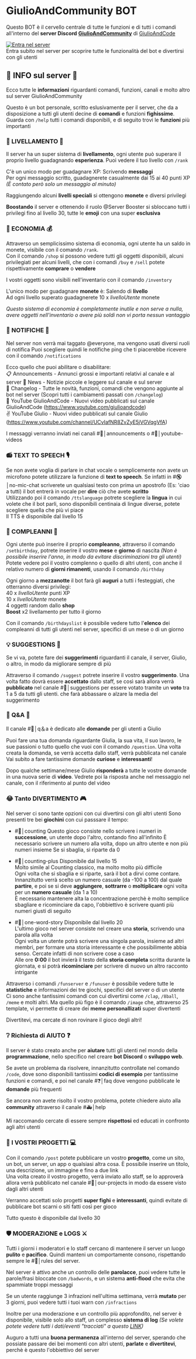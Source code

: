 
# **GiulioAndCommunity BOT**

Questo BOT è il cervello centrale di tutte le funzioni e di tutti i comandi all'interno del **server Discord** [**GiulioAndCommunity**](https://dsc.gg/giulioandcommunity) di [GiulioAndCode](https://www.youtube.com/giulioandcode)

[![Entra nel server](https://img.shields.io/discord/793776260350083113?color=%20%20black&label=%20&logo=discord&logoColor=%20informational%20%20&style=for-the-badge)](https://dsc.gg/giulioandcommunity)  
Entra subito nel server per scoprire tutte le funzionalità del bot e divertirsi con gli utenti

## 🚨 INFO sul server 🚨
Ecco tutte le **informazioni** riguardanti comandi, funzioni, canali e molto altro sul server GiulioAndCommunity

Questo è un bot personale, scritto eslusivamente per il server, che da a disposizione a tutti gli utenti decine di **comandi** e funzioni **fighissime**. Guarda con `/help` tutti i comandi disponibili, e di seguito trovi le **funzioni** più importanti 

### 🔰 LIVELLAMENTO 🔰 
Il server ha un super sistema di **livellamento**, ogni utente può superare il proprio livello guadagnando **esperienza**. Puoi vedere il tuo livello con `/rank`

C'è un unico modo per guadagnare XP: Scrivendo **messaggi**  
Per ogni messaggio scritto, guadagnerete casualmente dai 15 ai 40 punti XP _(È contato però solo un messaggio al minuto)_

Raggiungendo alcuni **livelli speciali** si ottengono **monete** e diversi privilegi

**Boostando** il server e ottenendo il ruolo @Server Booster si sbloccano tutti i privilegi fino al livello 30, tutte le **emoji** con una super **esclusiva**
        
### 💸 ECONOMIA 💰
Attraverso un semplicissimo sistema di economia, ogni utente ha un saldo in monete, visibile con il comando `/rank`.  
Con il comando `/shop` si possono vedere tutti gli oggetti disponibili, alcuni privilegiati per alcuni livelli, che con i comandi `/buy` e `/sell` potete rispettivamente **comprare** o **vendere**  

I vostri oggetti sono visibili nell'inventario con il comando `/inventory` 

L'unico modo per guadagnare **monete** è: Salendo di **livello**  
Ad ogni livello superato guadagnerete 10 x _livelloUtente_ monete

_Questo sistema di economia è completamente inutile e non serve a nulla, avere oggetti nell'inventario o avere più soldi non vi porta nessun vantaggio_

### 📳 NOTIFICHE 💢
Nel server non verrà mai taggato @everyone, ma vengono usati diversi ruoli di notifica
Puoi scegliere quindi le notifiche ping che ti piacerebbe ricevere con il comando `/notifications`

Ecco quello che puoi abilitare o disabilitare:  
📋 Announcements - 
Annunci grossi e importanti relativi al canale e al server
📰 News - Notizie piccole e leggere sul canale e sul server  
📝 Changelog - Tutte le novità, funzioni, comandi che vengono aggiunte al bot nel server (Scopri tutti i cambiamenti passati con `/changelog`)  
📱 YouTube GiulioAndCode - Nuovi video pubblicati sul canale GiulioAndCode (<https://www.youtube.com/giulioandcode>)  
✌ YouTube Giulio - Nuovi video pubblicati sul canale Giulio (<https://www.youtube.com/channel/UCvIafNR8ZvZyE5jVGVqgVfA>)  

I messaggi verranno inviati nei canali #📢│announcements o #🎥│youtube-videos

### 📻 TEXT TO SPEECH 🎙
Se non avete voglia di parlare in chat vocale o semplicemente non avete un microfono potete utilizzare la funzione di **text to speech**. Se infatti in #🔇│no-mic-chat scriverete un qualsiasi testo con prima un apostrofo (Es: 'ciao a tutti) il bot entrerà in vocale per **dire** ciò che avete **scritto**  
Utilizzando poi il comando `/ttslanguage` potrete scegliere la **lingua** in cui volete che il bot parli, sono disponibili centinaia di lingue diverse, potete scegliere quella che più vi piace  
Il TTS è disponibile dal livello 15

### 🎉 COMPLEANNI 🎁
Ogni utente può inserire il proprio **compleanno**, attraverso il comando `/setbirthday`, potrete inserire il vostro **mese** e **giorno** di nascita _(Non è possibile inserire l'anno, in modo da evitare discriminazioni tra gli utenti)_  
Potete vedere poi il vostro complenno o quello di altri utenti, con anche il relativo numero di **giorni rimanenti**, usando il comando `/birthday`

Ogni giorno a **mezzanotte** il bot farà gli **auguri** a tutti i festeggiati, che otterranno diversi privilegi:  
40 x _livelloUtente_ punti XP  
10 x _livelloUtente_ monete  
4 oggetti random dallo **shop**  
**Boost** x2 livellamento per tutto il giorno

Con il comando `/birthdayslist` è possibile vedere tutto l'**elenco** dei compleanni di tutti gli utenti nel server, specifici di un mese o di un giorno

### 💡 SUGGESTIONS 🔮
Se vi va, potete fare dei **suggerimenti** riguardanti il canale, il server, Giulio, o altro, in modo da migliorare sempre di più

Attraverso il comando `/suggest` potrete inserire il vostro **suggerimento**. Una volta fatto dovrà essere **accettato** dallo staff, se così sarà allora verrà **pubblicato** nel canale #🔮│suggestions per essere votato tramite un **voto** tra 1 a 5 da tutti gli utenti. che farà abbassare o alzare la media del suggerimento
### 🙋 Q&A 💬
Il canale #🙋│q＆a è dedicato alle **domande** per gli utenti a Giulio

Puoi fare una tua domanda riguardante Giulia, la sua vita, il suo lavoro, le sue passioni o tutto quello che vuoi con il comando `/question`. Una volta creata la domanda, se verrà accetta dallo staff, verrà pubblicata nel canale
Vai subito a fare tantissime domande **curiose** e **interessanti**!

Dopo qualche settimane/mese Giulio **risponderà** a tutte le vostre domande in una nuova serie di **video**. Vedrete poi la risposta anche nel messaggio nel canale, con il riferimento al punto del video
### 😂 Tanto DIVERTIMENTO 🎮
Nel server ci sono tante opzioni con cui divertirsi con gli altri utenti
Sono presenti tre bei **giochini** con cui passsare il tempo:

- #💯│counting
Questo gioco consiste nello scrivere i numeri in **successione**, un utente dopo l'altro, contando fino all'infinito
È necessario scrivere un numero alla volta, dopo un altro utente e non più numeri insieme
Se si sbaglia, si riparte da 0

- #🧮│counting-plus
Disponibile dal livello 15  
Molto simile al Counting classico, ma molto molto più difficile  
Ogni volta che si sbaglia e si riparte, sarà il bot a dirvi come contare. Innanzitutto verrà scelto un numero casuale (da -100 a 100) dal quale **partire**, e poi se si deve **aggiungere**, **sottrarre** o **moltiplicare** ogni volta per un **numero casuale** (da 1 a 10)  
È necessario mantenere alta la concentrazione perchè è molto semplice sbagliare e ricominciare da capo, l'obbiettivo è scrivere quanti più numeri giusti di seguito

- #📖│one-word-story
Disponibile dal livello 20  
L'ultimo gioco nel server consiste nel creare una **storia**, scrivendo una parola alla volta  
Ogni volta un utente potrà scrivere una singola parola, insieme ad altri membri, per formare una storia interessante e che possibilimente abbia senso. Cercate infatti di non scrivere cose a caso  
Alle ore **0:00** il bot invierà il testo della **storia completa** scritta durante la giornata, e si potrà **ricominciare** per scrivere di nuovo un altro racconto intrigante

Attraverso i comandi `/funserver` e `/funuser` è possibile vedere tutte le **statistiche** e informazioni dei tre giochi, specifici del server o di un utente  
Ci sono anche tantissimi comandi con cui divertirsi come `/clap`, `/8ball`, `/meme` e molti altri. Ma quello più figo è il comando `/image` che, attraverso 25 template, vi permette di creare dei **meme personallizati** super divertenti

Divertitevi, ma cercate di non rovinare il gioco degli altri!

### ❔ Richiesta di AIUTO ❓
Il server è stato creato anche per **aiutare** tutti gli utenti nel mondo della **programmazione**, nello specifico nel creare **bot Discord** o **sviluppo web**.

Se avete un problema da risolvere, innanzitutto controllate nel comando `/code`, dove sono disponibili tantissimi **codici di esempio** per tantissime funzioni e comandi, e poi nel canale #❓│faq dove vengono pubblicate le **domande** più frequenti

Se ancora non avete risolto il vostro problema, potete chiedere aiuto alla **community** attraverso il canale #🚑│help

Mi raccomando cercate di essere sempre **rispettosi** ed educati in confronto agli altri utenti

### 📰 I VOSTRI PROGETTI 💻
Con il comando `/post` potete pubblicare un vostro **progetto**, come un sito, un bot, un server, un app o qualsiasi altra cosa. È possibile inserire un titolo, una descrizione, un immagine e fino a due link  
Una volta creato il vostro progetto, verrà inviato allo staff, se lo approverà allora verrà pubblicato nel canale #📰│our-projects in modo da essere visto dagli altri utenti

Verranno accettati solo progetti **super fighi** e **interessanti**, quindi evitate di pubblicare bot scarni o siti fatti così per gioco

Tutto questo è disponibile dal livello 30

### 🛡️ MODERAZIONE e LOGS ⚔️  
Tutti i giorni i moderatori e lo staff cercano di mantenere il server un luogo **pulito** e **pacifico**. Quindi manteni un comportamente consono, rispettando sempre le #📜│rules del server.

Nel server è attivo anche un controllo delle **parolacce**, puoi vedere tutte le parole/frasi bloccate con `/badwords`, e un sistema **anti-flood** che evita che spammiate troppi messaggi

Se un utente raggiunge 3 infrazioni nell'ultima settimana, verrà **mutato** per 3 giorni, puoi vedere tutti i tuoi warn con `/infractions`

Inoltre per una moderazione e un controllo più approfondito, nel server è disponibile, visibile solo allo staff, un complesso **sistema di log** _(Se volete potete vedere tutti i dati/eventi "tracciati" a questo [LINK](https://bit.ly/33owpuW))_

Auguro a tutti una **buona permanenza** all'interno del server, sperando che possiate passare dei bei momenti con altri utenti, **parlate** e **divertitevi**, perchè è questo l'obbiettivo del server